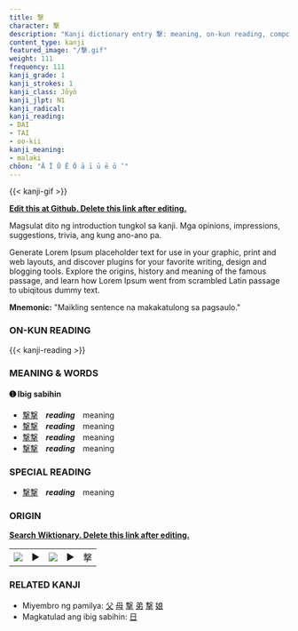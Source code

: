 ```yaml
---
title: 撃
character: 撃
description: "Kanji dictionary entry 撃: meaning, on-kun reading, compounds, origin, related kanji"
content_type: kanji
featured_image: "/撃.gif"
weight: 111
frequency: 111
kanji_grade: 1
kanji_strokes: 1
kanji_class: Jōyō
kanji_jlpt: N1
kanji_radical: 
kanji_reading: 
- DAI
- TAI
- oo-kii
kanji_meaning:
- malaki
chōon: "Ā Ī Ū Ē Ō ā ī ū ē ō ’"
---
```

[//]: # (Don't edit the line below. Kanji animated GIF code is automatically generated.)
{{< kanji-gif >}}

[//]: # (Edit below this line.)

**[Edit this at Github. Delete this link after editing.](https://github.com/tim0g/tim/tree/main/content/kanji/撃/index.md)**

Magsulat dito ng introduction tungkol sa kanji. Mga opinions, impressions, suggestions, trivia, ang kung ano-ano pa.

Generate Lorem Ipsum placeholder text for use in your graphic, print and web layouts, and discover plugins for your favorite writing, design and blogging tools. Explore the origins, history and meaning of the famous passage, and learn how Lorem Ipsum went from scrambled Latin passage to ubiqitous dummy text.
 
**Mnemonic:** "Maikling sentence na makakatulong sa pagsaulo."

### ON-KUN READING

[//]: # (Don't edit the line below. ON-KUN READING code is automatically generated.)
{{< kanji-reading >}}

### MEANING & WORDS

#### ➊ **Ibig sabihin**
  - [撃](../撃)[撃](../撃)　***reading***　meaning
  - [撃](../撃)[撃](../撃)　***reading***　meaning
  - [撃](../撃)[撃](../撃)　***reading***　meaning
  - [撃](../撃)[撃](../撃)　***reading***　meaning

### SPECIAL READING
  - [撃](../撃)[撃](../撃)　***reading***　meaning

### ORIGIN

**[Search Wiktionary. Delete this link after editing.](https://wiktionary.org/wiki/撃)**
<table class="kanji-table"><tr><td>
<img src="60px-撃-bronze.svg.png">
</td><td>▶</td><td>
<img src="60px-撃-oracle.svg.png">
</td><td>▶</td>
<td class="kanji-origin">撃</td>
</tr></table>

### RELATED KANJI
- Miyembro ng pamilya: [父](../父) [母](../母) [撃](../撃) [弟](../弟) [撃](../撃) [娘](../娘)
- Magkatulad ang ibig sabihin: [日](../日)
